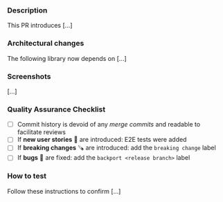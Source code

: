 ### Description

This PR introduces [...]

<!--
Describe here the changes brought by this PR. Do not forget to link any relevant issue or discussion to help people review your work!
-->

### Architectural changes

The following library now depends on [...]

<!--
Describe here any changes to the project architecture: adding/removing modules or libraries, changing dependencies between libraries and apps, changes to external NPM dependencies...
-->

### Screenshots

[...]

<!--
If the changes incur visual changes, please include screenshots or an animated screen capture.
-->

### Quality Assurance Checklist

- [ ] Commit history is devoid of any _merge commits_ and readable to facilitate reviews
- [ ] If **new user stories** 🤏 are introduced: E2E tests were added
- [ ] If **breaking changes** 🪚 are introduced: add the `breaking change` label
- [ ] If **bugs** 🐞 are fixed: add the `backport <release branch>` label

<!--
Please only check items relevant to your contribution. Thank you very much for your time and efforts!
-->

### How to test

Follow these instructions to confirm [...]

<!--
Describe here the steps to confirm that the changes work as they should.
-->
